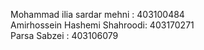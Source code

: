 Mohammad ilia sardar mehni : 403100484 <br>
Amirhossein Hashemi Shahroodi: 403170271 <br>
Parsa Sabzei : 403106079